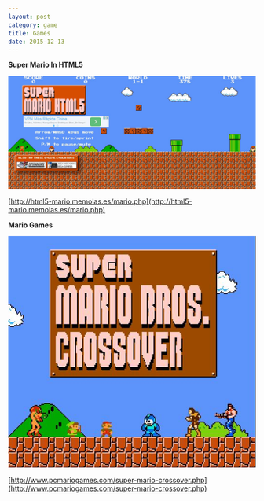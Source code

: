 ```yaml
---
layout: post
category: game
title: Games
date: 2015-12-13
---
```


**Super Mario In HTML5**

![](/assets/game/super_mario_in_html5.jpg)

[http://html5-mario.memolas.es/mario.php](http://html5-mario.memolas.es/mario.php)

**Mario Games**

![](/assets/game/mario_games_1.jpg)

[http://www.pcmariogames.com/super-mario-crossover.php](http://www.pcmariogames.com/super-mario-crossover.php)
